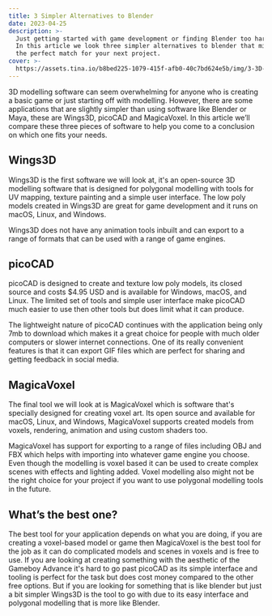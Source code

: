 ```yaml
---
title: 3 Simpler Alternatives to Blender
date: 2023-04-25
description: >-
  Just getting started with game development or finding Blender too hard to use?
  In this article we look three simpler alternatives to blender that might be
  the perfect match for your next project.
cover: >-
  https://assets.tina.io/b8bed225-1079-415f-afb0-40c7bd624e5b/img/3-3D-tools.webp
---
```


3D modelling software can seem overwhelming for anyone who is creating a basic game or just starting off with modelling. However, there are some applications that are slightly simpler than using software like Blender or Maya, these are Wings3D, picoCAD and MagicaVoxel. In this article we’ll compare these three pieces of software to help you come to a conclusion on which one fits your needs.

## Wings3D

Wings3D is the first software we will look at, it's an open-source 3D modelling software that is designed for polygonal modelling with tools for UV mapping, texture painting and a simple user interface. The low poly models created in Wings3D are great for game development and it runs on macOS, Linux, and Windows.

Wings3D does not have any animation tools inbuilt and can export to a range of formats that can be used with a range of game engines.

## picoCAD

picoCAD is designed to create and texture low poly models, its closed source and costs $4.95 USD and is available for Windows, macOS, and Linux. The limited set of tools and simple user interface make picoCAD much easier to use then other tools but does limit what it can produce.

The lightweight nature of picoCAD continues with the application being only 7mb to download which makes it a great choice for people with much older computers or slower internet connections. One of its really convenient features is that it can export GIF files which are perfect for sharing and getting feedback in social media.

## MagicaVoxel

The final tool we will look at is MagicaVoxel which is software that's specially designed for creating voxel art. Its open source and available for macOS, Linux, and Windows, MagicaVoxel supports created models from voxels, rendering, animation and using custom shaders too.

MagicaVoxel has support for exporting to a range of files including OBJ and FBX which helps with importing into whatever game engine you choose. Even though the modelling is voxel based it can be used to create complex scenes with effects and lighting added. Voxel modelling also might not be the right choice for your project if you want to use polygonal modelling tools in the future.

## What’s the best one?

The best tool for your application depends on what you are doing, if you are creating a voxel-based model or game then MagicaVoxel is the best tool for the job as it can do complicated models and scenes in voxels and is free to use. If you are looking at creating something with the aesthetic of the Gameboy Advance it's hard to go past picoCAD as its simple interface and tooling is perfect for the task but does cost money compared to the other free options. But if you are looking for something that is like blender but just a bit simpler Wings3D is the tool to go with due to its easy interface and polygonal modelling that is more like Blender.
